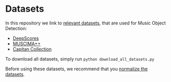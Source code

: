 # Datasets

In this repository we link to [relevant datasets](https://apacha.github.io/OMR-Datasets/), that are used for Music Object Detection:

- [DeepScores](https://tuggeluk.github.io/deepscores/)
- [MUSCIMA++](https://ufal.mff.cuni.cz/muscima)
- [Capitan Collection](https://bitbucket.org/apacha/mensural-detector-database/src/master/)

To download all datasets, simply run `python download_all_datasets.py`

Before using these datasets, we recommend that you [normalize the datasets](../preprocessing/README.md).